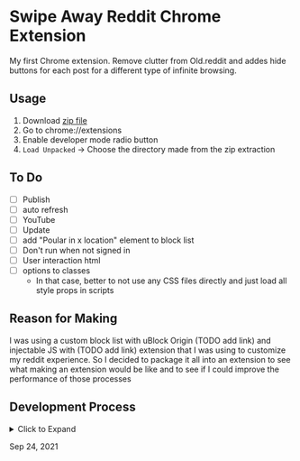 # Swipe Away Reddit Chrome Extension

My first Chrome extension. Remove clutter from Old.reddit and addes hide buttons for each post for a different type of infinite browsing. 

## Usage

1. Download [zip file](./version1.zip)
2. Go to chrome://extensions
3. Enable developer mode radio button
4. `Load Unpacked` -> Choose the directory made from the zip extraction


## To Do

- [ ] Publish
- [ ] auto refresh
- [ ] YouTube
- [ ] Update
- [ ] add "Poular in x location" element to block list
- [ ] Don't run when not signed in
- [ ] User interaction html
- [ ] options to classes
  - In that case, better to not use any CSS files directly and just load all style props in scripts

## Reason for Making

I was using a custom block list with uBlock Origin (TODO add link) and injectable JS with (TODO add link) extension that I was using to customize my reddit experience. So I decided to package it all into an extension to see what making an extension would be like and to see if I could improve the performance of those processes

## Development Process

<details>
    <summary>Click to Expand</summary>

**1 - Writing DOM JS Functions**

I created a new, empty chrome user directory and then started Chrome from terminal with `--user-dir` option -- so that I could test on a browser with no customizations or extensions already present.

Then I started by just writing JavaScript in the chrome DevTools console while on Reddit. Writing functions one by one and copying them to a text editor once they were working.

This is a really fun way to code because you can execute every line and constantly test things by referencing variables you previously defined. Then you can just refresh the page and paste in all the saved code you have so far. In the short term, you can just use 1-character identifiers to save time. You can just type a variable's name and see what it references, and test out its different methods. 

And then there are a bunch of added features in DevTools which are very helpful, like `getEventListeners`. Not to mention all the other features/tabs that let you deconstruct a DOM element and see every single thing about it and the interfaces it inhertis from, as well as abreakdown of its lexical scopes and scope chain, and so on. 

Whenever I use DevTools and I need to change the window to an iframe (e.g., to change the speed of an embedded video whose player doesnt have speed options -- AKA the video lectures from my university), I notice that some of my extensions have their own iframe which sits below the main window. So this is how I assume an extension will work to a certain extent. But it will also somehow have the ability to send messages or interact with the DOM of the main window, which an iframe normally does not have. So maybe there is some shared limbo context that maintains the security of iframes but also allows extensions to have read/write permissions. I guess Google would not even necessarily have the power to give extension devs access to servers from a separate origin.  

**2 - CSS of Added Elements**

The CSS properties of the added elements were also easy to test using Chrome DevTools. I would just write the function that added the element without any style properties set, then do all the CSS in DevTools so I could test interactively what values to set. It is nice because you can scroll through the options list (which almost all CSS properties have) and see each option applied to the element as you scroll. It's kind of a crutch, becasue you never really need to learn how the main CSS properties work if you always do this. 

The property/value key/value set that I arrived upon would go into objects in the functions that created new elements.

I also used the inspect `Ctrl+Shift+C` tool to find reference elements that I could query in order to find what the appropriate dimensions and font sizes were -- since many page elements on reddit were auto-sized, I couldn't rely on a grid or fixed CSS definitions. E.g, the height of each post/entry on old Reddit is based on the thumbnail -- which has padding and margins based on whether it is a default text post or a post with a picture/thumbnail. So, to get the height of the post object, I had to use `window.getComputedStyle` with some conditions and then do the math manually to determine the CSS values to use. Like this:

```javascript
let style = {
  paddingTop: `${window.getComputedStyle(this.main).height * .33}`,
};
```

I always create generalized functions that allow me to easily create elements and then stylize them with a style map object. That is always one of the first things to get refactored anyway. Like this:

```javascript
styleElement = (el, styleProps) => {
  for (const [property, value] of Object.entries(styleProps)) {
    el.style[property] = value;
  }
};

addHideText = () => {
  let txt = document.createElement("div");
  this.styleElement(txt, { height: "100%", lineHeight: "33%" });
};
```

I had to calculate fixed sizing before creating sub-elements for all the posts. 

I used a gradient with fixed attachment and no-repeat attributes so that I could have a gradient spanning across all the appended elements on the page -- which was the cleanest way to visually indicating separation as with tables in a an Excel worksheet (compared with standard methods of using alternating colors or borders).

```javascript
...
    background: "linear-gradient(to bottom, #f64f59, #c471ed, #12c2e9)",
    backgroundRepeat: "no-repeat",
    backgroundAttachment: "fixed",
...
```

I found the gradient colors by just browsing the submissions of a gradient challenge on CodePen.




**3 - Element Classes**

I created a Class template for posts, so that I only had to calculate the post's properties, lookup its children/attributes, and create its appeneded elements one time. I did the same for the whole page.

I made most values overridable by an `options` argument in the constructors -- using `Object.assign()` on a default options object then on the instance itself, like how I see most people do it. This is something I always do even though most of the time it doesn't end up being used because my projects are small and quickly abandoned. It just makes it easier to add customization options later on -- and easier to add features for user customization overrides. On the other hand, it is bad for type safety. I am using Java in my programming classes at univeristy this semester, and have been using TypeScript for side projects, so I am learning why it is not good practice. But for now I still like the idea of it. 

**4 - Element Zapper and Minifier**

I just converted my uBlock static filter list to a JS array using vim search and replace, then added a function which collected all the elements from the queries and removed them. I used the element remove function that I found a long time ago which is apparently the fastest way to recursively remove DOM nodes.

The raw ublock static filter list can be [found here](./ublock-filters.txt).

**5 - Packaging as Extension**

I followed the [offical Chrome tutorial](https://developer.chrome.com/docs/extensions/mv3/getstarted/) for making a Chrome Extension. 

https://developer.chrome.com/docs/extensions/mv3/devguide/



**6 - Creating Chrome Extension Manifest**


**7 - Testing on Different Devices**

https://developer.chrome.com/docs/extensions/mv3/content_scripts/

https://developer.chrome.com/docs/extensions/mv3/content_scripts/#functionality

**8 - Publishing to Chrome Webstore**

https://developer.chrome.com/docs/extensions/mv3/hosting/


</details>

Sep 24, 2021
